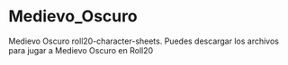 # Medievo_Oscuro
Medievo Oscuro roll20-character-sheets.
Puedes descargar los archivos para jugar a Medievo Oscuro en Roll20
